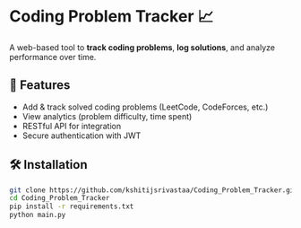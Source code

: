# Coding Problem Tracker 📈

A web-based tool to **track coding problems**, **log solutions**, and analyze performance over time.

## 🚀 Features
- Add & track solved coding problems (LeetCode, CodeForces, etc.)
- View analytics (problem difficulty, time spent)
- RESTful API for integration
- Secure authentication with JWT

## 🛠️ Installation
```bash
git clone https://github.com/kshitijsrivastaa/Coding_Problem_Tracker.git
cd Coding_Problem_Tracker
pip install -r requirements.txt
python main.py
